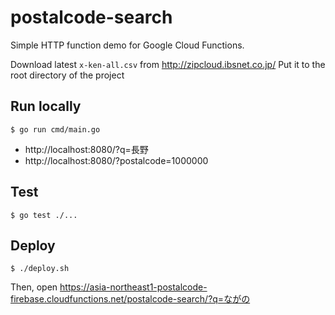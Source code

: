 # postalcode-search

Simple HTTP function demo for Google Cloud Functions.

Download latest `x-ken-all.csv` from http://zipcloud.ibsnet.co.jp/
Put it to the root directory of the project

## Run locally

```
$ go run cmd/main.go
```

- http://localhost:8080/?q=長野
- http://localhost:8080/?postalcode=1000000

## Test

```
$ go test ./...
```

## Deploy

```
$ ./deploy.sh
```

Then, open https://asia-northeast1-postalcode-firebase.cloudfunctions.net/postalcode-search/?q=ながの
